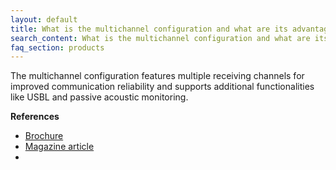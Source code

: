 ```yaml
---
layout: default
title: What is the multichannel configuration and what are its advantages?
search_content: What is the multichannel configuration and what are its advantages?
faq_section: products
---
```


The multichannel configuration features multiple receiving channels for improved communication reliability and supports additional functionalities like USBL and passive acoustic monitoring.

**References**
- [Brochure](https://subnero.com/brochures/Subnero-MC-Modems.pdf)
- [Magazine article](https://lsc-pagepro.mydigitalpublication.com/publication/?m=60787&i=727818&p=17&ver=html5)
- 